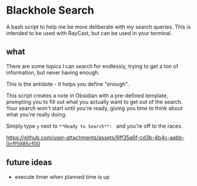 # Blackhole Search

A bash script to help me be more deliberate with my search queries. This is intended to be used with RayCast, but can be used in your terminal.

## what

There are some topics I can search for endlessly, trying to get a ton of information, but never having enough.

This is the antidote - it helps you define "enough".

This script creates a note in Obsidian with a pre-defined template, prompting you to fill out what you actually want to get out of the search.
Your search won't start until you're ready, giving you time to think about what you're really doing.  

Simply type `y` next to `**Ready to Search**: ` and you're off to the races.

https://github.com/user-attachments/assets/6ff35a6f-cd3b-4b4c-aabb-0cff5985cf00


## future ideas
- execute timer when planned time is up
